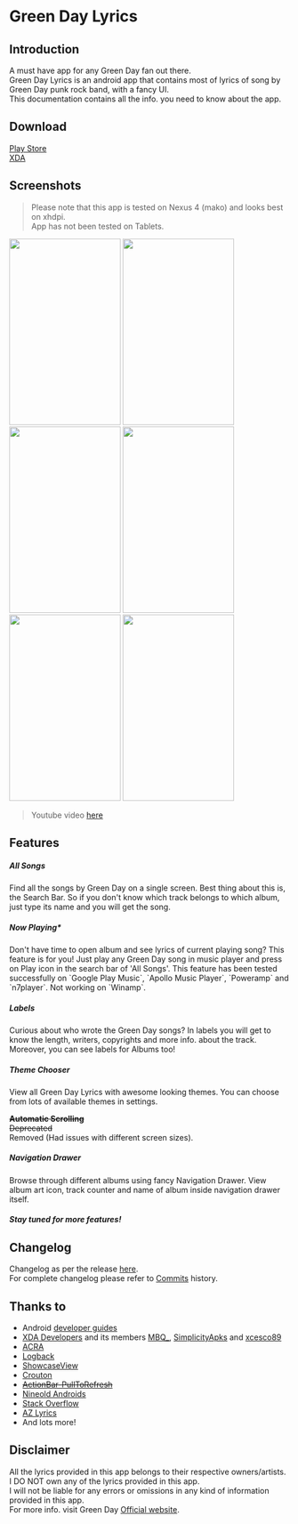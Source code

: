 Green Day Lyrics
================  

Introduction
-----------------

A must have app for any Green Day fan out there.  
Green Day Lyrics is an android app that contains most of lyrics of song by Green Day punk rock band, with a fancy UI.  
This documentation contains all the info. you need to know about the app.  

Download
--------------
[Play Store](https://play.google.com/store/apps/details?id=com.greenday.lyrics)  
[XDA](http://forum.xda-developers.com/showthread.php?t=2654021)

Screenshots
-------------------
>Please note that this app is tested on Nexus 4 (mako) and looks best on xhdpi.  
>App has not been tested on Tablets.  

<img src="http://i61.tinypic.com/9uqjah.png" height="335" width="200"/> 
<img src="http://i60.tinypic.com/2lc9y1f.png" height="335" width="200"/> 
<img src="http://i57.tinypic.com/211qmi8.png" height="335" width="200"/> 
<img src="http://i61.tinypic.com/107krwz.png" height="335" width="200"/> 
<img src="http://i57.tinypic.com/2yziybs.png" height="335" width="200"/> 
<img src="http://i62.tinypic.com/jkeueq.png" height="335" width="200"/>
  
>Youtube video [here](https://www.youtube.com/watch?v=JtJUXp9VIgM)

Features
-------------

<h5>All Songs</h5>
Find all the songs by Green Day on a single screen.  
Best thing about this is, the Search Bar. So if you don't know which track belongs to  
which album, just type its name and you will get the song.  

<h5>Now Playing*</h5>
Don't have time to open album and see lyrics of current playing song? This feature is for you!  
Just play any Green Day song in music player and press on Play icon in the search bar of 'All Songs'.
This feature has been tested successfully on `Google Play Music`, `Apollo Music Player`, `Poweramp` and `n7player`.
Not working on `Winamp`.

<h5>Labels</h5>
Curious about who wrote the Green Day songs?  
In labels you will get to know the length, writers, copyrights and more info. about the track.  Moreover, you can see labels for Albums too!

<h5>Theme Chooser</h5>
View all Green Day Lyrics with awesome looking themes.
You can choose from lots of available themes in settings.

~~**Automatic Scrolling**~~  
~~Deprecated~~  
Removed (Had issues with different screen sizes).

<h5>Navigation Drawer</h5>
Browse through different albums using fancy Navigation Drawer.
View album art icon, track counter and name of album inside navigation drawer itself.

<h5>Stay tuned for more features!</h5>


Changelog
---------
Changelog as per the release [here](https://github.com/vishal0071/Green_Day_Lyrics/releases).  
For complete changelog please refer to [Commits](https://github.com/vishal0071/Green_Day_Lyrics/commits/master) history.

Thanks to
---------

* Android [developer guides](http://developer.android.com)
* [XDA Developers](http://forum.xda-developers.com) and its members [MBQ_](http://forum.xda-developers.com/member.php?u=4244313), 
[SimplicityApks](http://forum.xda-developers.com/member.php?u=5282469) and 
[xcesco89](http://forum.xda-developers.com/member.php?u=3283046)
* [ACRA](https://github.com/ACRA/acra)
* [Logback](https://github.com/tony19/logback-android)
* [ShowcaseView](https://github.com/amlcurran/ShowcaseView)
* [Crouton](https://github.com/keyboardsurfer/Crouton)
* ~~[ActionBar-PullToRefresh](https://github.com/chrisbanes/ActionBar-PullToRefresh)~~
* [Nineold Androids](https://github.com/JakeWharton/NineOldAndroids)
* [Stack Overflow](http://stackoverflow.com/)
* [AZ Lyrics](http://www.azlyrics.com/)
* And lots more!

Disclaimer
----------

All the lyrics provided in this app belongs to their respective owners/artists.<br>
I DO NOT own any of the lyrics provided in this app.<br>
I will not be liable for any errors or omissions in any kind of information provided in this app.<br>
For more info. visit Green Day [Official website](http://www.greenday.com/). <br>




